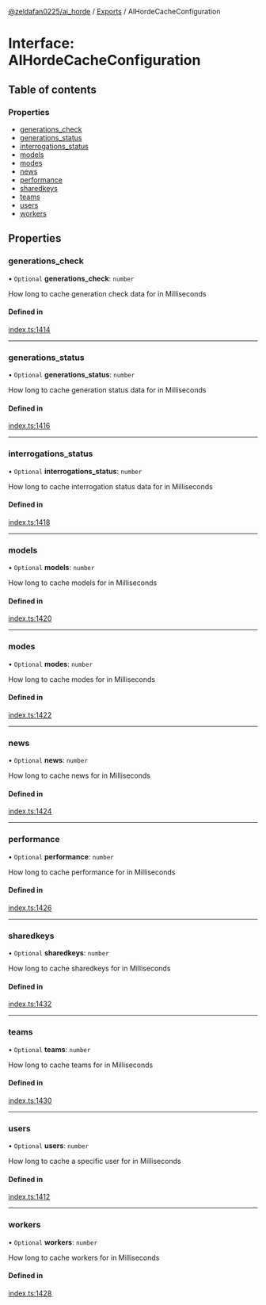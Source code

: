 [@zeldafan0225/ai_horde](../README.md) / [Exports](../modules.md) / AIHordeCacheConfiguration

# Interface: AIHordeCacheConfiguration

## Table of contents

### Properties

- [generations\_check](AIHordeCacheConfiguration.md#generations_check)
- [generations\_status](AIHordeCacheConfiguration.md#generations_status)
- [interrogations\_status](AIHordeCacheConfiguration.md#interrogations_status)
- [models](AIHordeCacheConfiguration.md#models)
- [modes](AIHordeCacheConfiguration.md#modes)
- [news](AIHordeCacheConfiguration.md#news)
- [performance](AIHordeCacheConfiguration.md#performance)
- [sharedkeys](AIHordeCacheConfiguration.md#sharedkeys)
- [teams](AIHordeCacheConfiguration.md#teams)
- [users](AIHordeCacheConfiguration.md#users)
- [workers](AIHordeCacheConfiguration.md#workers)

## Properties

### generations\_check

• `Optional` **generations\_check**: `number`

How long to cache generation check data for in Milliseconds

#### Defined in

[index.ts:1414](https://github.com/ZeldaFan0225/ai_horde/blob/9b3ae88/index.ts#L1414)

___

### generations\_status

• `Optional` **generations\_status**: `number`

How long to cache generation status data for in Milliseconds

#### Defined in

[index.ts:1416](https://github.com/ZeldaFan0225/ai_horde/blob/9b3ae88/index.ts#L1416)

___

### interrogations\_status

• `Optional` **interrogations\_status**: `number`

How long to cache interrogation status data for in Milliseconds

#### Defined in

[index.ts:1418](https://github.com/ZeldaFan0225/ai_horde/blob/9b3ae88/index.ts#L1418)

___

### models

• `Optional` **models**: `number`

How long to cache models for in Milliseconds

#### Defined in

[index.ts:1420](https://github.com/ZeldaFan0225/ai_horde/blob/9b3ae88/index.ts#L1420)

___

### modes

• `Optional` **modes**: `number`

How long to cache modes for in Milliseconds

#### Defined in

[index.ts:1422](https://github.com/ZeldaFan0225/ai_horde/blob/9b3ae88/index.ts#L1422)

___

### news

• `Optional` **news**: `number`

How long to cache news for in Milliseconds

#### Defined in

[index.ts:1424](https://github.com/ZeldaFan0225/ai_horde/blob/9b3ae88/index.ts#L1424)

___

### performance

• `Optional` **performance**: `number`

How long to cache performance for in Milliseconds

#### Defined in

[index.ts:1426](https://github.com/ZeldaFan0225/ai_horde/blob/9b3ae88/index.ts#L1426)

___

### sharedkeys

• `Optional` **sharedkeys**: `number`

How long to cache sharedkeys for in Milliseconds

#### Defined in

[index.ts:1432](https://github.com/ZeldaFan0225/ai_horde/blob/9b3ae88/index.ts#L1432)

___

### teams

• `Optional` **teams**: `number`

How long to cache teams for in Milliseconds

#### Defined in

[index.ts:1430](https://github.com/ZeldaFan0225/ai_horde/blob/9b3ae88/index.ts#L1430)

___

### users

• `Optional` **users**: `number`

How long to cache a specific user for in Milliseconds

#### Defined in

[index.ts:1412](https://github.com/ZeldaFan0225/ai_horde/blob/9b3ae88/index.ts#L1412)

___

### workers

• `Optional` **workers**: `number`

How long to cache workers for in Milliseconds

#### Defined in

[index.ts:1428](https://github.com/ZeldaFan0225/ai_horde/blob/9b3ae88/index.ts#L1428)
